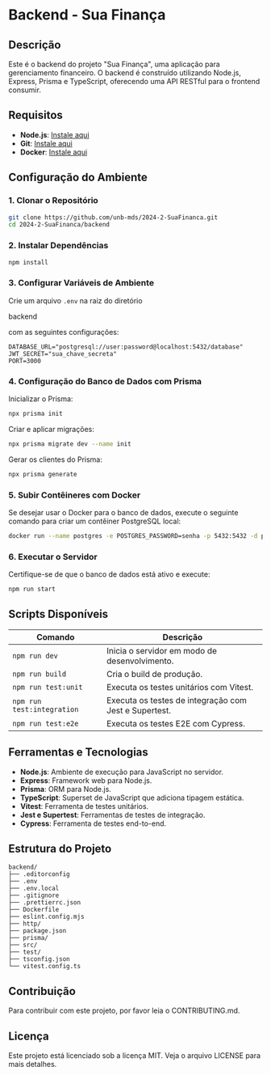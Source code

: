# Backend - Sua Finança

## Descrição
Este é o backend do projeto "Sua Finança", uma aplicação para gerenciamento financeiro. O backend é construído utilizando Node.js, Express, Prisma e TypeScript, oferecendo uma API RESTful para o frontend consumir.

## Requisitos
- **Node.js**: [Instale aqui](https://nodejs.org/)
- **Git**: [Instale aqui](https://git-scm.com/)
- **Docker**: [Instale aqui](https://www.docker.com/)

## Configuração do Ambiente

### 1. Clonar o Repositório
```bash
git clone https://github.com/unb-mds/2024-2-SuaFinanca.git
cd 2024-2-SuaFinanca/backend
```

### 2. Instalar Dependências
```bash
npm install
```

### 3. Configurar Variáveis de Ambiente
Crie um arquivo `.env` na raiz do diretório 

backend

 com as seguintes configurações:
```env
DATABASE_URL="postgresql://user:password@localhost:5432/database"
JWT_SECRET="sua_chave_secreta"
PORT=3000
```

### 4. Configuração do Banco de Dados com Prisma
Inicializar o Prisma:
```bash
npx prisma init
```
Criar e aplicar migrações:
```bash
npx prisma migrate dev --name init
```
Gerar os clientes do Prisma:
```bash
npx prisma generate
```

### 5. Subir Contêineres com Docker
Se desejar usar o Docker para o banco de dados, execute o seguinte comando para criar um contêiner PostgreSQL local:
```bash
docker run --name postgres -e POSTGRES_PASSWORD=senha -p 5432:5432 -d postgres
```

### 6. Executar o Servidor
Certifique-se de que o banco de dados está ativo e execute:
```bash
npm run start
```

## Scripts Disponíveis
| Comando                 | Descrição                                      |
|-------------------------|-----------------------------------------------|
| `npm run dev`           | Inicia o servidor em modo de desenvolvimento. |
| `npm run build`         | Cria o build de produção.                     |
| `npm run test:unit`     | Executa os testes unitários com Vitest.       |
| `npm run test:integration` | Executa os testes de integração com Jest e Supertest. |
| `npm run test:e2e`      | Executa os testes E2E com Cypress.            |

## Ferramentas e Tecnologias
- **Node.js**: Ambiente de execução para JavaScript no servidor.
- **Express**: Framework web para Node.js.
- **Prisma**: ORM para Node.js.
- **TypeScript**: Superset de JavaScript que adiciona tipagem estática.
- **Vitest**: Ferramenta de testes unitários.
- **Jest e Supertest**: Ferramentas de testes de integração.
- **Cypress**: Ferramenta de testes end-to-end.

## Estrutura do Projeto
```
backend/
├── .editorconfig
├── .env
├── .env.local
├── .gitignore
├── .prettierrc.json
├── Dockerfile
├── eslint.config.mjs
├── http/
├── package.json
├── prisma/
├── src/
├── test/
├── tsconfig.json
└── vitest.config.ts
```

## Contribuição
Para contribuir com este projeto, por favor leia o CONTRIBUTING.md.

## Licença
Este projeto está licenciado sob a licença MIT. Veja o arquivo LICENSE para mais detalhes.